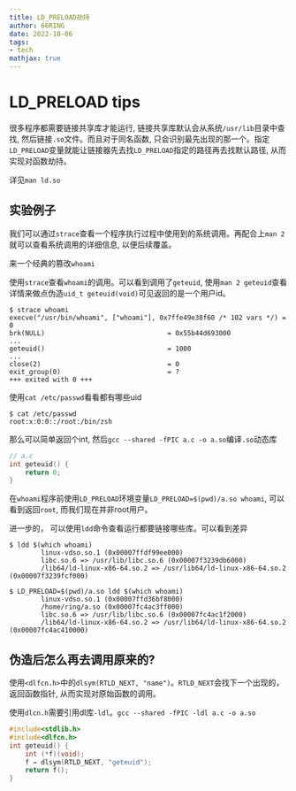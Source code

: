 ```yaml
---
title: LD_PRELOAD劫持
author: 66RING
date: 2022-10-06
tags: 
- tech
mathjax: true
---
```


# LD_PRELOAD tips

很多程序都需要链接共享库才能运行, 链接共享库默认会从系统`/usr/lib`目录中查找, 然后链接`.so`文件。而且对于同名函数, 只会识别最先出现的那一个。指定`LD_PRELOAD`变量就能让链接器先去找`LD_PRELOAD`指定的路径再去找默认路径, 从而实现对函数劫持。

详见`man ld.so`

## 实验例子

我们可以通过`strace`查看一个程序执行过程中使用到的系统调用。再配合上`man 2`就可以查看系统调用的详细信息, 以便后续覆盖。

来一个经典的篡改`whoami`

使用`strace`查看`whoami`的调用。可以看到调用了`geteuid`, 使用`man 2 geteuid`查看详情来做点伪造`uid_t geteuid(void)`可见返回的是一个用户id。

```
$ strace whoami
execve("/usr/bin/whoami", ["whoami"], 0x7ffe49e38f60 /* 102 vars */) = 0
brk(NULL)                               = 0x55b44d693000
...
geteuid()                               = 1000
...
close(2)                                = 0
exit_group(0)                           = ?
+++ exited with 0 +++
```

使用`cat /etc/passwd`看看都有哪些uid

```
$ cat /etc/passwd
root:x:0:0::/root:/bin/zsh
```

那么可以简单返回个int, 然后`gcc --shared -fPIC a.c -o a.so`编译`.so`动态库

```c
// a.c
int geteuid() {
	return 0;
}
```

在`whoami`程序前使用`LD_PRELOAD`环境变量`LD_PRELOAD=$(pwd)/a.so whoami`, 可以看到返回`root`, 而我们现在并非root用户。

进一步的， 可以使用`ldd`命令查看运行都要链接哪些库。可以看到差异

```
$ ldd $(which whoami)
        linux-vdso.so.1 (0x00007ffdf99ee000)
        libc.so.6 => /usr/lib/libc.so.6 (0x00007f3239db6000)
        /lib64/ld-linux-x86-64.so.2 => /usr/lib64/ld-linux-x86-64.so.2 (0x00007f3239fcf000)

$ LD_PRELOAD=$(pwd)/a.so ldd $(which whoami) 
        linux-vdso.so.1 (0x00007ffd36bf8000)
        /home/ring/a.so (0x00007fc4ac3ff000)
        libc.so.6 => /usr/lib/libc.so.6 (0x00007fc4ac1f2000)
        /lib64/ld-linux-x86-64.so.2 => /usr/lib64/ld-linux-x86-64.so.2 (0x00007fc4ac410000)
```



## 伪造后怎么再去调用原来的?

使用`<dlfcn.h>`中的`dlsym(RTLD_NEXT, "name")`。`RTLD_NEXT`会找下一个出现的，返回函数指针, 从而实现对原始函数的调用。

使用`dlcn.h`需要引用dl库`-ldl`。`gcc --shared -fPIC -ldl a.c -o a.so`

```c
#include<stdlib.h>
#include<dlfcn.h>
int geteuid() {
	int (*f)(void); 
	f = dlsym(RTLD_NEXT, "geteuid");
	return f();
}
```

